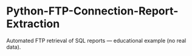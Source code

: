 # Python-FTP-Connection-Report-Extraction
Automated FTP retrieval of SQL reports — educational example (no real data).
